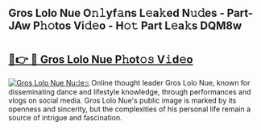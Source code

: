 ## Gros Lolo Nue O𝚗𝚕yf𝚊ns L𝚎a𝚔ed N𝚞𝚍es - Part-JAw P𝚑𝚘tos Vi𝚍𝚎o - H𝚘𝚝 Part L𝚎a𝚔s DQM8w

# <h2><a href="http://kf90f5.oniu.top/?m=Gros+Lolo+Nue">🔗👉 🔴 Gros Lolo Nue P𝚑ot𝚘𝚜 V𝚒d𝚎o</a></h2>

[![Gros Lolo Nue Nu𝚍e𝚜](https://i.imgur.com/0qMVB7G.gif)](http://kf90f5.oniu.top/?m=Gros+Lolo+Nue)
Online thought leader Gros Lolo Nue, known for disseminating dance and lifestyle knowledge, through performances and vlogs on social media. Gros Lolo Nue's public image is marked by its openness and sincerity, but the complexities of his personal life remain a source of intrigue and fascination.  
